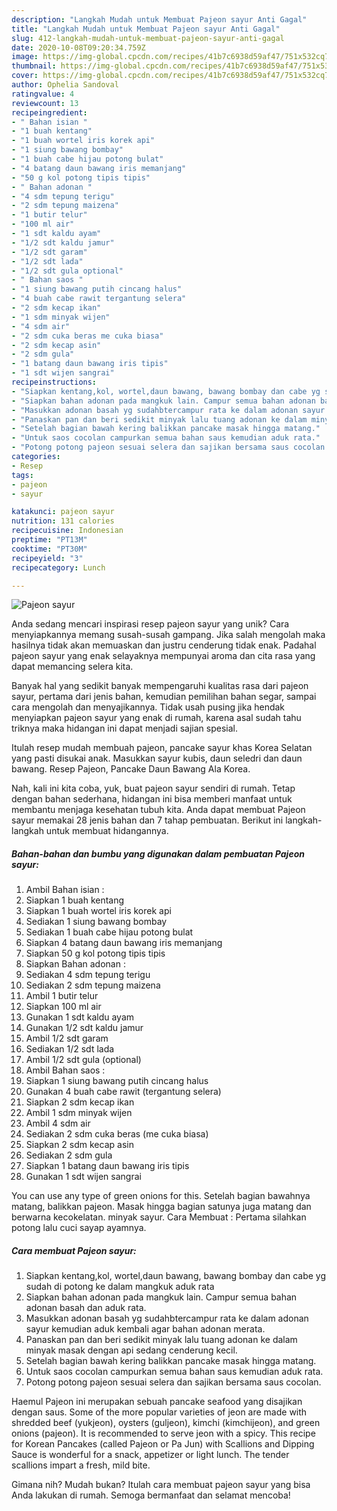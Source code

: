 ```yaml
---
description: "Langkah Mudah untuk Membuat Pajeon sayur Anti Gagal"
title: "Langkah Mudah untuk Membuat Pajeon sayur Anti Gagal"
slug: 412-langkah-mudah-untuk-membuat-pajeon-sayur-anti-gagal
date: 2020-10-08T09:20:34.759Z
image: https://img-global.cpcdn.com/recipes/41b7c6938d59af47/751x532cq70/pajeon-sayur-foto-resep-utama.jpg
thumbnail: https://img-global.cpcdn.com/recipes/41b7c6938d59af47/751x532cq70/pajeon-sayur-foto-resep-utama.jpg
cover: https://img-global.cpcdn.com/recipes/41b7c6938d59af47/751x532cq70/pajeon-sayur-foto-resep-utama.jpg
author: Ophelia Sandoval
ratingvalue: 4
reviewcount: 13
recipeingredient:
- " Bahan isian "
- "1 buah kentang"
- "1 buah wortel iris korek api"
- "1 siung bawang bombay"
- "1 buah cabe hijau potong bulat"
- "4 batang daun bawang iris memanjang"
- "50 g kol potong tipis tipis"
- " Bahan adonan "
- "4 sdm tepung terigu"
- "2 sdm tepung maizena"
- "1 butir telur"
- "100 ml air"
- "1 sdt kaldu ayam"
- "1/2 sdt kaldu jamur"
- "1/2 sdt garam"
- "1/2 sdt lada"
- "1/2 sdt gula optional"
- " Bahan saos "
- "1 siung bawang putih cincang halus"
- "4 buah cabe rawit tergantung selera"
- "2 sdm kecap ikan"
- "1 sdm minyak wijen"
- "4 sdm air"
- "2 sdm cuka beras me cuka biasa"
- "2 sdm kecap asin"
- "2 sdm gula"
- "1 batang daun bawang iris tipis"
- "1 sdt wijen sangrai"
recipeinstructions:
- "Siapkan kentang,kol, wortel,daun bawang, bawang bombay dan cabe yg sudah di potong ke dalam mangkuk aduk rata"
- "Siapkan bahan adonan pada mangkuk lain. Campur semua bahan adonan basah dan aduk rata."
- "Masukkan adonan basah yg sudahbtercampur rata ke dalam adonan sayur kemudian aduk kembali agar bahan adonan merata."
- "Panaskan pan dan beri sedikit minyak lalu tuang adonan ke dalam minyak masak dengan api sedang cenderung kecil."
- "Setelah bagian bawah kering balikkan pancake masak hingga matang."
- "Untuk saos cocolan campurkan semua bahan saus kemudian aduk rata."
- "Potong potong pajeon sesuai selera dan sajikan bersama saus cocolan."
categories:
- Resep
tags:
- pajeon
- sayur

katakunci: pajeon sayur 
nutrition: 131 calories
recipecuisine: Indonesian
preptime: "PT13M"
cooktime: "PT30M"
recipeyield: "3"
recipecategory: Lunch

---
```



![Pajeon sayur](https://img-global.cpcdn.com/recipes/41b7c6938d59af47/751x532cq70/pajeon-sayur-foto-resep-utama.jpg)

Anda sedang mencari inspirasi resep pajeon sayur yang unik? Cara menyiapkannya memang susah-susah gampang. Jika salah mengolah maka hasilnya tidak akan memuaskan dan justru cenderung tidak enak. Padahal pajeon sayur yang enak selayaknya mempunyai aroma dan cita rasa yang dapat memancing selera kita.

Banyak hal yang sedikit banyak mempengaruhi kualitas rasa dari pajeon sayur, pertama dari jenis bahan, kemudian pemilihan bahan segar, sampai cara mengolah dan menyajikannya. Tidak usah pusing jika hendak menyiapkan pajeon sayur yang enak di rumah, karena asal sudah tahu triknya maka hidangan ini dapat menjadi sajian spesial.

Itulah resep mudah membuah pajeon, pancake sayur khas Korea Selatan yang pasti disukai anak. Masukkan sayur kubis, daun seledri dan daun bawang. Resep Pajeon, Pancake Daun Bawang Ala Korea.


Nah, kali ini kita coba, yuk, buat pajeon sayur sendiri di rumah. Tetap dengan bahan sederhana, hidangan ini bisa memberi manfaat untuk membantu menjaga kesehatan tubuh kita. Anda dapat membuat Pajeon sayur memakai 28 jenis bahan dan 7 tahap pembuatan. Berikut ini langkah-langkah untuk membuat hidangannya.

<!--inarticleads1-->

##### Bahan-bahan dan bumbu yang digunakan dalam pembuatan Pajeon sayur:

1. Ambil  Bahan isian :
1. Siapkan 1 buah kentang
1. Siapkan 1 buah wortel iris korek api
1. Sediakan 1 siung bawang bombay
1. Sediakan 1 buah cabe hijau potong bulat
1. Siapkan 4 batang daun bawang iris memanjang
1. Siapkan 50 g kol potong tipis tipis
1. Siapkan  Bahan adonan :
1. Sediakan 4 sdm tepung terigu
1. Sediakan 2 sdm tepung maizena
1. Ambil 1 butir telur
1. Siapkan 100 ml air
1. Gunakan 1 sdt kaldu ayam
1. Gunakan 1/2 sdt kaldu jamur
1. Ambil 1/2 sdt garam
1. Sediakan 1/2 sdt lada
1. Ambil 1/2 sdt gula (optional)
1. Ambil  Bahan saos :
1. Siapkan 1 siung bawang putih cincang halus
1. Gunakan 4 buah cabe rawit (tergantung selera)
1. Siapkan 2 sdm kecap ikan
1. Ambil 1 sdm minyak wijen
1. Ambil 4 sdm air
1. Sediakan 2 sdm cuka beras (me cuka biasa)
1. Siapkan 2 sdm kecap asin
1. Sediakan 2 sdm gula
1. Siapkan 1 batang daun bawang iris tipis
1. Gunakan 1 sdt wijen sangrai


You can use any type of green onions for this. Setelah bagian bawahnya matang, balikkan pajeon. Masak hingga bagian satunya juga matang dan berwarna kecokelatan. minyak sayur. Cara Membuat : Pertama silahkan potong lalu cuci sayap ayamnya. 

<!--inarticleads2-->

##### Cara membuat Pajeon sayur:

1. Siapkan kentang,kol, wortel,daun bawang, bawang bombay dan cabe yg sudah di potong ke dalam mangkuk aduk rata
1. Siapkan bahan adonan pada mangkuk lain. Campur semua bahan adonan basah dan aduk rata.
1. Masukkan adonan basah yg sudahbtercampur rata ke dalam adonan sayur kemudian aduk kembali agar bahan adonan merata.
1. Panaskan pan dan beri sedikit minyak lalu tuang adonan ke dalam minyak masak dengan api sedang cenderung kecil.
1. Setelah bagian bawah kering balikkan pancake masak hingga matang.
1. Untuk saos cocolan campurkan semua bahan saus kemudian aduk rata.
1. Potong potong pajeon sesuai selera dan sajikan bersama saus cocolan.


Haemul Pajeon ini merupakan sebuah pancake seafood yang disajikan dengan saus. Some of the more popular varieties of jeon are made with shredded beef (yukjeon), oysters (guljeon), kimchi (kimchijeon), and green onions (pajeon). It is recommended to serve jeon with a spicy. This recipe for Korean Pancakes (called Pajeon or Pa Jun) with Scallions and Dipping Sauce is wonderful for a snack, appetizer or light lunch. The tender scallions impart a fresh, mild bite. 

Gimana nih? Mudah bukan? Itulah cara membuat pajeon sayur yang bisa Anda lakukan di rumah. Semoga bermanfaat dan selamat mencoba!
